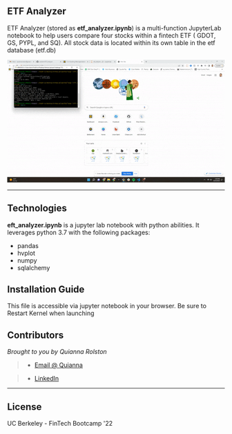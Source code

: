 ## ETF Analyzer

ETF Analyzer  (stored as **etf_analyzer.ipynb**) is a multi-function JupyterLab notebook to help users compare four stocks within a fintech ETF ( GDOT, GS, PYPL, and SQ).
All stock data is located within its own table in the etf database (etf.db)


![screen-gif](gif.gif)

---

## Technologies

**eft_analyzer.ipynb** is a jupyter lab notebook with python abilities. It leverages python 3.7 with the following packages:

* pandas 
* hvplot
* numpy
* sqlalchemy

## Installation Guide

This file is accessible via jupyter notebook in your browser. Be sure to Restart Kernel when launching

## Contributors

*Brought to you by Quianna Rolston*
> * [Email @ Quianna](quiannarolston@gmail.com)

> * [LinkedIn](https://www.linkedin.com/in/quianna-rolston/)

---

## License

UC Berkeley - FinTech Bootcamp '22